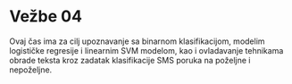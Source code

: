 # Vežbe 04 

Ovaj čas ima za cilj upoznavanje sa binarnom klasifikacijom, modelim logističke regresije i linearnim SVM modelom, kao i ovladavanje tehnikama obrade teksta kroz zadatak klasifikacije SMS poruka na poželjne i nepoželjne. 
